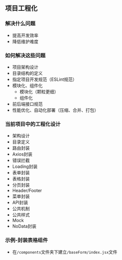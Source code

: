 ## 项目工程化

### 解决什么问题
- 提高开发效率
- 降低维护难度

### 如何解决这些问题
- 项目架构设计
- 目录结构的定义
- 指定项目开发规范（ESLint规范）
- 模块化、组件化
    - 模块化（颗粒更细）
    - 组件化
- 前后端接口规范
- 性能优化、自动化部署（压缩、合并、打包）

### 当前项目中的工程化设计
- 架构设计
- 目录定义
- 路由封装
- Axios封装
- 错误拦截
- Loading封装
- 表单封装
- 表格封装
- 分页封装
- Header/Footer
- 菜单封装
- API封装
- 公共机制
- 公共样式
- Mock
- NoData封装

### 示例-封装表格组件
- 在`/components`文件夹下建立`/baseForm/index.jsx`文件
